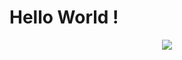 # Hello World !

<p align='center'>
  <img src="https://github-readme-stats.vercel.app/api/top-langs/?username=dmachard&layout=compact&show_icons=true&card_width=800&custom_title=My Github Stats" />
</p>
